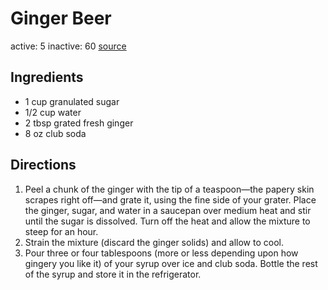 # Ginger Beer
active: 5
inactive: 60
[source](https://toriavey.com/toris-kitchen/the-old-fashioned-way-homemade-ginger-beer/)
## Ingredients
* 1 cup granulated sugar
* 1/2 cup water
* 2 tbsp grated fresh ginger
* 8 oz club soda
## Directions
1. Peel a chunk of the ginger with the tip of a teaspoon—the papery skin scrapes right off—and grate it, using the fine side of your grater. Place the ginger, sugar, and water in a saucepan over medium heat and stir until the sugar is dissolved. Turn off the heat and allow the mixture to steep for an hour.
2. Strain the mixture (discard the ginger solids) and allow to cool.
3. Pour three or four tablespoons (more or less depending upon how gingery you like it) of your syrup over ice and club soda. Bottle the rest of the syrup and store it in the refrigerator.
